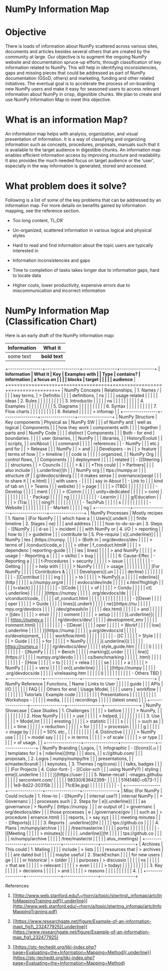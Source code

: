 # NumPy Information Map

Objective
=========

There is loads of information about NumPy scattered across various sites, documents and articles besides several others that are created by the community at large. Our objective is to augment the ongoing NumPy website and documentation spruce-up efforts, through classification of key information related to NumPy. This will help in identifying inconsistencies, gaps and missing pieces that could be addressed as part of NumPy documentation (GSoD, others) and marketing, funding and other related initiatives. The eventual goal is to accelerate the process of on-boarding new NumPy users and make it easy for seasoned users to access relevant information about NumPy in crisp, digestible chunks. We plan to create and use NumPy Information Map to meet this objective.

What is an information Map?
===========================

An information map helps with analysis, organization, and visual presentation of information. It is a way of classifying and organizing information such as concepts, procedures, proposals, manuals such that it is available to the target audience in digestible chunks. An information map enables efficient information access by improving structure and readability. It also provides the much needed focus on target audience or the 'user', especially in the way information is generated, stored and accessed.

What problem does it solve?
===========================

Following is a list of some of the key problems that can be addressed by an information map. For more details on benefits gained by information mapping, see the reference section.

-   Too long content, TL;DR

-   Un-organized, scattered information in various logical and physical styles

-   Hard to read and find information about the topic users are typically interested in

-   Information inconsistencies and gaps

-   Time to completion of tasks takes longer due to information gaps, hard to locate data

-   Higher costs, lower productivity, expensive errors due to miscommunication and incorrect information

NumPy Information Map (Classification Chart)
============================================

Here is an early draft of the NumPy information map:

|  Information    | What it         | 
| ----------------|-----------------|
| some text       |  **bold text**  |

+-----------------+-----------------+-----------------+-----------------+
| **Information   | **What it       | **Key           | **Examples with |
| Type**          | contains?**     | information     | a focus on      |
|                 |                 | blocks**        | target          |
|                 |                 |                 | audience**      |
+=================+=================+=================+=================+
| NumPy Concepts  | Relationships,  | 1.  Names /     |                 |
|                 | key terms,      |     > Definitio |                 |
|                 | definitions,    | ns              |                 |
|                 | usage related   |                 |                 |
|                 | ideas           | 2.  Rules       |                 |
|                 |                 |                 |                 |
|                 |                 | 3.  Introductio |                 |
|                 |                 | ns              |                 |
|                 |                 |                 |                 |
|                 |                 | 4.  Examples    |                 |
|                 |                 |                 |                 |
|                 |                 | 5.  Diagrams    |                 |
|                 |                 |                 |                 |
|                 |                 | 6.  Syntax      |                 |
|                 |                 |                 |                 |
|                 |                 | 7.  Flow charts |                 |
|                 |                 |                 |                 |
|                 |                 | 8.  Related     |                 |
|                 |                 |     > infomap   |                 |
+-----------------+-----------------+-----------------+-----------------+
| NumPy Structure | Key components  | Physical as     | NumPy SW        |
|                 | of NumPy and    | well as logical | Components      |
|                 | how they work   | components with |                 |
|                 | together        | parts and       | NumPy Code      |
|                 |                 | distinct        | Components      |
|                 | Both - for end  | boundaries.     |                 |
|                 | user (binaries, |                 | NumPy           |
|                 | libraries,      |                 | History/Evoluti |
|                 | scripts,        |                 | on/About        |
|                 | command         |                 |                 |
|                 | references      |                 | -   NumPy       |
|                 | etc.) and for   |                 |     > Release   |
|                 | NumPy           |                 |     > and       |
|                 | Developers - in |                 |     > feature   |
|                 | terms of how    |                 |     > timeline  |
|                 | code is         |                 |                 |
|                 | organized,      |                 | NumPy Org       |
|                 | control flows,  |                 | Components      |
|                 | deployment      |                 |                 |
|                 | related         |                 | -   [[Steering  |
|                 | structures      |                 |     > Councils  |
|                 |                 |                 |     > &         |
|                 | \*This could    |                 |     > Partners] |
|                 | also include    |                 | {.underline}](h |
|                 | NumPy org       |                 | ttps://numpy.or |
|                 | structure (if   |                 | g/devdocs/dev/g |
|                 | it makes sense  |                 | overnance/peopl |
|                 | to share it     |                 | e.html)         |
|                 | with users -    |                 |                 |
|                 | say in About    |                 | -   Link to     |
|                 | kind of tab on  |                 |     > Teams     |
|                 | website)        |                 |     > page      |
|                 |                 |                 |     > (TBD)     |
|                 |                 |                 |                 |
|                 |                 |                 |     -   Develop |
|                 |                 |                 | ment            |
|                 |                 |                 |         > (Comm |
|                 |                 |                 | unity+dedicated |
|                 |                 |                 |         > core) |
|                 |                 |                 |                 |
|                 |                 |                 |     -   Packagi |
|                 |                 |                 | ng              |
|                 |                 |                 |                 |
|                 |                 |                 |     -   Learnin |
|                 |                 |                 | g/Education     |
|                 |                 |                 |         > (Trai |
|                 |                 |                 | ning?)          |
|                 |                 |                 |                 |
|                 |                 |                 |     -   TechPub |
|                 |                 |                 | s               |
|                 |                 |                 |                 |
|                 |                 |                 |     -   Website |
|                 |                 |                 |                 |
|                 |                 |                 |     -   Marketi |
|                 |                 |                 | ng              |
+-----------------+-----------------+-----------------+-----------------+
| NumPy Processes | Mostly recipes  | 1.  Name        | [For NumPy      |
|                 | which have a    |                 | Users]{.underli |
|                 | finite timeline | 2.  Stages      | ne}             |
|                 | and address     |                 |                 |
|                 | how-to-do-so-an | 3.  Steps       | -   [[NumPy     |
|                 | d-so            |                 |     > incident  |
|                 | with NumPy or   | 4.  I/O         |     > reporting |
|                 | how to          |                 |     > guideline |
|                 | contribute to   | 5.  Pre-requisi | s]{.underline}] |
|                 | NumPy           | tes             | (https://numpy. |
|                 |                 |     > (Both in  | org/devdocs/dev |
|                 |                 |     > terms of  | /conduct/code_o |
|                 |                 |     > other     | f_conduct.html# |
|                 |                 |     > dependenc | reporting-guide |
|                 |                 | ies             | lines)          |
|                 |                 |     > and NumPy |                 |
|                 |                 |     > usage     | -   Reporting a |
|                 |                 |     > skills)   |     > bug       |
|                 |                 |                 |                 |
|                 |                 | 6.  Cause-Effec | -   Reporting a |
|                 |                 | t-Procedures    |     > security  |
|                 |                 |                 |     > issue     |
|                 |                 |                 |                 |
|                 |                 |                 | -   Getting     |
|                 |                 |                 |     > help with |
|                 |                 |                 |     > NumPy     |
|                 |                 |                 |     > usage     |
|                 |                 |                 |                 |
|                 |                 |                 | [For NumPy      |
|                 |                 |                 | Contributors &  |
|                 |                 |                 | Developers]{.un |
|                 |                 |                 | derline}        |
|                 |                 |                 |                 |
|                 |                 |                 | -   [[Contribut |
|                 |                 |                 | ing             |
|                 |                 |                 |     > to        |
|                 |                 |                 |     > NumPy]{.u |
|                 |                 |                 | nderline}](http |
|                 |                 |                 | s://numpy.org/d |
|                 |                 |                 | evdocs/dev/inde |
|                 |                 |                 | x.html?highligh |
|                 |                 |                 | t=slack)        |
|                 |                 |                 |                 |
|                 |                 |                 |     -   [[Code  |
|                 |                 |                 |         > of    |
|                 |                 |                 |         > Condu |
|                 |                 |                 | ct]{.underline} |
|                 |                 |                 | ](https://numpy |
|                 |                 |                 | .org/devdocs/de |
|                 |                 |                 | v/conduct/code_ |
|                 |                 |                 | of_conduct.html |
|                 |                 |                 | )               |
|                 |                 |                 |                 |
|                 |                 |                 |     -   [[Devel |
|                 |                 |                 | oper            |
|                 |                 |                 |         > Guide |
|                 |                 |                 | lines]{.underli |
|                 |                 |                 | ne}](https://nu |
|                 |                 |                 | mpy.org/devdocs |
|                 |                 |                 | /dev/gitwash/in |
|                 |                 |                 | dex.html)       |
|                 |                 |                 |         > and   |
|                 |                 |                 |         > [[dev |
|                 |                 |                 |         > envir |
|                 |                 |                 | onment          |
|                 |                 |                 |         > setup |
|                 |                 |                 | ]{.underline}]( |
|                 |                 |                 | https://numpy.o |
|                 |                 |                 | rg/devdocs/dev/ |
|                 |                 |                 | development_env |
|                 |                 |                 | ironment.html)  |
|                 |                 |                 |                 |
|                 |                 |                 |     -   [[Devel |
|                 |                 |                 | oper            |
|                 |                 |                 |         > Workf |
|                 |                 |                 | low]{.underline |
|                 |                 |                 | }](https://nump |
|                 |                 |                 | y.org/devdocs/d |
|                 |                 |                 | ev/development_ |
|                 |                 |                 | workflow.html)  |
|                 |                 |                 |                 |
|                 |                 |                 |     -   [[C     |
|                 |                 |                 |         > Style |
|                 |                 |                 |         > Guide |
|                 |                 |                 |         > for   |
|                 |                 |                 |         > NumPy |
|                 |                 |                 | ]{.underline}]( |
|                 |                 |                 | https://numpy.o |
|                 |                 |                 | rg/devdocs/dev/ |
|                 |                 |                 | style_guide.htm |
|                 |                 |                 | l)              |
|                 |                 |                 |                 |
|                 |                 |                 |     -   [[NumPy |
|                 |                 |                 |         > Bench |
|                 |                 |                 | marking]{.under |
|                 |                 |                 | line}](https:// |
|                 |                 |                 | numpy.org/devdo |
|                 |                 |                 | cs/benchmarking |
|                 |                 |                 | .html)          |
|                 |                 |                 |                 |
|                 |                 |                 |     -   [[How   |
|                 |                 |                 |         > to    |
|                 |                 |                 |         > relea |
|                 |                 |                 | se              |
|                 |                 |                 |         > a     |
|                 |                 |                 |         > NumPy |
|                 |                 |                 |         > versi |
|                 |                 |                 | on]{.underline} |
|                 |                 |                 | ](https://numpy |
|                 |                 |                 | .org/devdocs/de |
|                 |                 |                 | v/releasing.htm |
|                 |                 |                 | l)              |
|                 |                 |                 |                 |
|                 |                 |                 | -   Others TBD  |
+-----------------+-----------------+-----------------+-----------------+
| NumPy Reference | Functions,      | Name            | Links to User   |
|                 |                 |                 | guide           |
|                 | APIs            | I/O             |                 |
|                 |                 |                 | FAQ             |
|                 | Others for end  | Usage Model,    |                 |
|                 | users           | workflow        |                 |
|                 |                 |                 |                 |
|                 | Tutorials       | Example code    |                 |
|                 |                 |                 |                 |
|                 | Presentations   |                 |                 |
|                 |                 |                 |                 |
|                 | Workshops -     |                 |                 |
|                 | media,          |                 |                 |
|                 | recordings      |                 |                 |
|                 | (latest ones)   |                 |                 |
+-----------------+-----------------+-----------------+-----------------+
| NumPy Showcase  | Case Studies    | 1.  Challenges  |                 |
|                 |                 |     > before    |                 |
|                 |                 |     > NumPy,    |                 |
|                 |                 |                 |                 |
|                 |                 | 2.  How NumPy   |                 |
|                 |                 |     > use       |                 |
|                 |                 |     > helped,   |                 |
|                 |                 |                 |                 |
|                 |                 | 3.  Use         |                 |
|                 |                 |     > Model,Int |                 |
|                 |                 | eresting        |                 |
|                 |                 |     > statistic |                 |
|                 |                 | s               |                 |
|                 |                 |     > such as   |                 |
|                 |                 |     > time      |                 |
|                 |                 |     > reduction |                 |
|                 |                 |     > for       |                 |
|                 |                 |     > processin |                 |
|                 |                 | g               |                 |
|                 |                 |     > image by  |                 |
|                 |                 |     > 50% etc., |                 |
|                 |                 |                 |                 |
|                 |                 | 4.  Distinctive |                 |
|                 |                 |     > NumPy use |                 |
|                 |                 |     > model say |                 |
|                 |                 |     > in terms  |                 |
|                 |                 |     > of scale  |                 |
|                 |                 |     > or type   |                 |
|                 |                 |     > of usage. |                 |
+-----------------+-----------------+-----------------+-----------------+
| NumPy Branding  | Logos,          | 1.  Infographic | -   [[Icons]{.u |
|                 | templates for   | s               | nderline}](http |
|                 | docs,           |                 | s://github.com/ |
|                 | proposals,      | 2.  Logos       | numpy/numpy/tre |
|                 | presentations,  |                 | e/master/brandi |
|                 | keynotes,       | 3.  Themes      | ng/icons)       |
|                 | talks, badges   |                 |                 |
|                 | (For Projects   | 4.  Color-font- | -   [[Color-sch |
|                 | using NumPy?)   | styling         | eme]{.underline |
|                 |                 |                 | }](https://user |
|                 |                 | 5.  Name-recall | -images.githubu |
|                 |                 |                 | sercontent.com/ |
|                 |                 |                 | 98330/63642399- |
|                 |                 |                 | 51f41480-c673-1 |
|                 |                 |                 | 1e9-8d22-20315b |
|                 |                 |                 | 71c83e.jpg)     |
|                 |                 |                 |                 |
|                 |                 |                 | -               |
+-----------------+-----------------+-----------------+-----------------+
| Misc (For NumPy | Could include   | 1.  How-to      | -   [[NumPy     |
| internal use?)  | internal NumPy  |                 |     > Governanc |
|                 | processes such  | 2.  Steps for   | e]{.underline}] |
|                 | as governance   |     > NumPy     | (https://numpy. |
|                 | or output of    |     > governanc | org/devdocs/dev |
|                 | those processes | e               | /governance/gov |
|                 | such as         |     > procedure | ernance.html)   |
|                 | reports,        |     > say xyz   |                 |
|                 | meeting minutes |                 | -   [[Reports]{ |
|                 |                 | 3.  Reports     | .underline}](ht |
|                 |                 |                 | tps://github.co |
|                 |                 | 4.  Plans       | m/numpy/archive |
|                 |                 |                 | /tree/master/re |
|                 |                 |                 | ports)          |
|                 |                 |                 |                 |
|                 |                 |                 | -   [[Meeting   |
|                 |                 |                 |     > minutes]{ |
|                 |                 |                 | .underline}](ht |
|                 |                 |                 | tps://github.co |
|                 |                 |                 | m/numpy/archive |
|                 |                 |                 | /tree/master/st |
|                 |                 |                 | atus_meetings)  |
+-----------------+-----------------+-----------------+-----------------+
| Archives        | This could      | 1.  Mailing     |                 |
|                 | include         |     > lists     |                 |
|                 | resources that  |     > archives  |                 |
|                 | are dated but   |                 |                 |
|                 | maybe useful    | 2.  StackExchan |                 |
|                 | for new users   | ge              |                 |
|                 | or historical   |     > (older    |                 |
|                 | purposes        |     > discussio |                 |
|                 |                 | ns              |                 |
|                 |                 |     > that are  |                 |
|                 |                 |     > relevant  |                 |
|                 |                 |     > even      |                 |
|                 |                 |     > today)    |                 |
|                 |                 |                 |                 |
|                 |                 | 3.  Key         |                 |
|                 |                 |     > decisions |                 |
|                 |                 |     > and       |                 |
|                 |                 |     > reasons   |                 |
|                 |                 |                 |                 |
|                 |                 | 4.              |                 |
+-----------------+-----------------+-----------------+-----------------+

References

1.  [[http://www.web.stanford.edu/\~rhorn/a/topic/stwrtng\_infomap/artclInfoMappingTraining.pdf]{.underline}](http://www.web.stanford.edu/~rhorn/a/topic/stwrtng_infomap/artclInfoMappingTraining.pdf)

2.  [[https://www.researchgate.net/figure/Example-of-an-information-map\_fig1\_232477925]{.underline}](https://www.researchgate.net/figure/Example-of-an-information-map_fig1_232477925)

3.  [[https://stc-techedit.org/tiki-index.php?page=Evaluating+the+Information+Mapping+Method]{.underline}](https://stc-techedit.org/tiki-index.php?page=Evaluating+the+Information+Mapping+Method)
